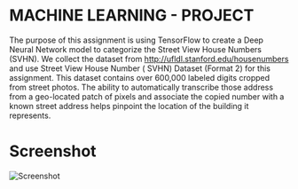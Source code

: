 # MACHINE LEARNING - PROJECT
The purpose of this assignment is using TensorFlow to create a Deep Neural Network model to categorize the Street View House Numbers (SVHN).
We collect the dataset from http://ufldl.stanford.edu/housenumbers  and use Street View House Number ( SVHN) Dataset (Format 2) for this assignment. This dataset contains over 600,000 labeled digits cropped from street photos. The ability to automatically transcribe those address from a geo-located patch of pixels and associate the copied number with a known street address helps pinpoint the location of the building it represents.

# Screenshot
![Screenshot](https://user-images.githubusercontent.com/13005159/55269416-abe3e000-5275-11e9-9a1f-2c8a00ed3262.png)
